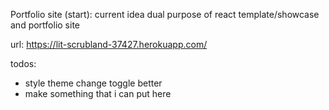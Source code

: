 Portfolio site (start): current idea dual purpose of react template/showcase and portfolio site

url: https://lit-scrubland-37427.herokuapp.com/

todos:
- style theme change toggle better
- make something that i can put here
